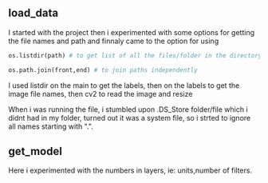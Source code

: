 ## load_data
I started with the project then i experimented with some options for getting the file names and path and finnaly came to the option for using
```py
os.listdir(path) # to get list of all the files/folder in the directory

os.path.join(front,end) # to join paths independently
```
I used listdir on the main to get the labels, then on the labels to get the image file names, then cv2 to read the image and resize

When i was running the file, i stumbled upon .DS_Store folder/file which i didnt had in my folder, turned out it was a system file, so i strted to ignore all names starting with ".".

## get_model

Here i experimented with the numbers in layers, ie: units,number of filters.
